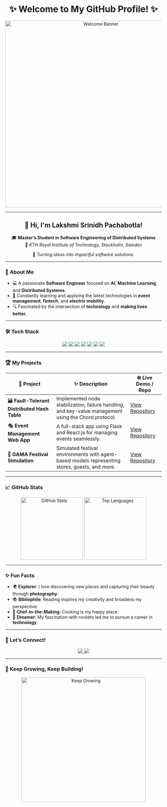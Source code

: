 <!-- Welcome Banner -->
<h1 align="center">✨ Welcome to My GitHub Profile! ✨</h1>
<p align="center">
  <img src="https://user-images.githubusercontent.com/your-image-url/banner.gif" alt="Welcome Banner" width="600">
</p>

---

<h2 align="center"> 👋 Hi, I'm <strong>Lakshmi Srinidh Pachabotla</strong>!</h2>

<p align="center">
🎓 <strong>Master’s Student in Software Engineering of Distributed Systems</strong>  
<br>📍 <em>KTH Royal Institute of Technology, Stockholm, Sweden</em>  
</p>

<p align="center">
  🚀 <em>Turning ideas into impactful software solutions.</em>  
</p>

---

### 🌟 **About Me**

- 💻 A passionate **Software Engineer** focused on **AI**, **Machine Learning**, and **Distributed Systems**.
- 🌱 Constantly learning and applying the latest technologies in **event management**, **fintech**, and **electric mobility**.
- 🔍 Fascinated by the intersection of **technology** and **making lives better.**

---

### 🛠️ **Tech Stack**

<p align="center">
  <img src="https://img.shields.io/badge/Python-3776AB?style=for-the-badge&logo=python&logoColor=white">
  <img src="https://img.shields.io/badge/Java-007396?style=for-the-badge&logo=java&logoColor=white">
  <img src="https://img.shields.io/badge/React-61DAFB?style=for-the-badge&logo=react&logoColor=black">
  <img src="https://img.shields.io/badge/Flask-000000?style=for-the-badge&logo=flask&logoColor=white">
  <img src="https://img.shields.io/badge/MySQL-4479A1?style=for-the-badge&logo=mysql&logoColor=white">
  <img src="https://img.shields.io/badge/AWS-232F3E?style=for-the-badge&logo=amazon-aws&logoColor=white">
  <img src="https://img.shields.io/badge/Docker-2496ED?style=for-the-badge&logo=docker&logoColor=white">
</p>

---

### 🏆 **My Projects**

| 🚀 **Project** | ✨ **Description** | 🌐 **Live Demo / Repo** |
|----------------|--------------------|-------------------------|
| 🗃️ **Fault-Tolerant Distributed Hash Table** | Implemented node stabilization, failure handling, and key-value management using the Chord protocol. | [View Repository](https://github.com/LakshmiSrinidhPachabotla/Chord-DHT) |
| 🎭 **Event Management Web App** | A full-stack app using Flask and React.js for managing events seamlessly. | [View Repository](https://github.com/LakshmiSrinidhPachabotla/Event-Manager) |
| 🎉 **GAMA Festival Simulation** | Simulated festival environments with agent-based models representing stores, guests, and more. | [View Repository](https://github.com/LakshmiSrinidhPachabotla/GAMA-Simulation) |

---

### 📈 **GitHub Stats**

<div align="center">
  <img src="https://github-readme-stats.vercel.app/api?username=LakshmiSrinidhPachabotla&show_icons=true&theme=tokyonight" alt="GitHub Stats" height="200px"/>
  <img src="https://github-readme-stats.vercel.app/api/top-langs/?username=LakshmiSrinidhPachabotla&layout=compact&theme=tokyonight" alt="Top Languages" height="200px"/>
</div>

---

### ✨ **Fun Facts**
- 🌍 **Explorer**: I love discovering new places and capturing their beauty through **photography**.
- 📚 **Bibliophile**: Reading inspires my creativity and broadens my perspective.
- 🍳 **Chef-in-the-Making**: Cooking is my happy place.
- 🚀 **Dreamer**: My fascination with rockets led me to pursue a career in **technology**.

---

### 💌 **Let’s Connect!**

<p align="center">
  <a href="https://linkedin.com/in/lakshmi-srinidh-pachabotla">
    <img src="https://img.shields.io/badge/LinkedIn-0077B5?style=for-the-badge&logo=linkedin&logoColor=white">
  </a>
  <a href="mailto:lakshmi.srinidh@example.com">
    <img src="https://img.shields.io/badge/Email-D14836?style=for-the-badge&logo=gmail&logoColor=white">
  </a>
</p>

---

### 🚀 **Keep Growing, Keep Building!**

<p align="center">
  <img src="https://user-images.githubusercontent.com/your-image-url/growth.gif" alt="Keep Growing" width="400">
</p>
